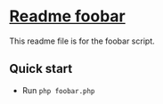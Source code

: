 # [Readme foobar]()
This readme file is for the foobar script.

## Quick start
- Run `php foobar.php` 
